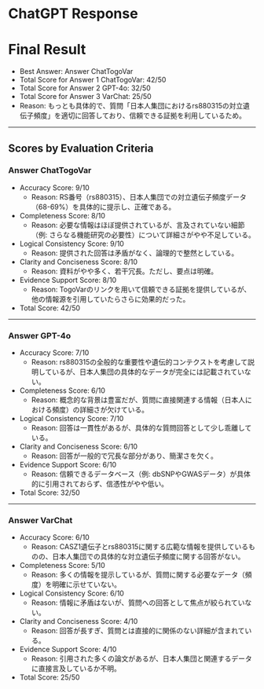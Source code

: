 # ChatGPT Response

# Final Result

- Best Answer: Answer ChatTogoVar
- Total Score for Answer 1 ChatTogoVar: 42/50
- Total Score for Answer 2 GPT-4o: 32/50
- Total Score for Answer 3 VarChat: 25/50
- Reason: もっとも具体的で、質問「日本人集団におけるrs880315の対立遺伝子頻度」を適切に回答しており、信頼できる証拠を利用しているため。

---

## Scores by Evaluation Criteria

### Answer ChatTogoVar
- Accuracy Score: 9/10
  - Reason: RS番号（rs880315）、日本人集団での対立遺伝子頻度データ（68-69%）を具体的に提示し、正確である。
- Completeness Score: 8/10
  - Reason: 必要な情報はほぼ提供されているが、言及されていない細節（例: さらなる機能研究の必要性）について詳細さがやや不足している。
- Logical Consistency Score: 9/10
  - Reason: 提供された回答は矛盾がなく、論理的で整然としている。
- Clarity and Conciseness Score: 8/10
  - Reason: 資料がやや多く、若干冗長。ただし、要点は明確。
- Evidence Support Score: 8/10
  - Reason: TogoVarのリンクを用いて信頼できる証拠を提供しているが、他の情報源を引用していたらさらに効果的だった。
- Total Score: 42/50

---

### Answer GPT-4o
- Accuracy Score: 7/10
  - Reason: rs880315の全般的な重要性や遺伝的コンテクストを考慮して説明しているが、日本人集団の具体的なデータが完全には記載されていない。
- Completeness Score: 6/10
  - Reason: 概念的な背景は豊富だが、質問に直接関連する情報（日本人における頻度）の詳細さが欠けている。
- Logical Consistency Score: 7/10
  - Reason: 回答は一貫性があるが、具体的な質問回答として少し乖離している。
- Clarity and Conciseness Score: 6/10
  - Reason: 回答が一般的で冗長な部分があり、簡潔さを欠く。
- Evidence Support Score: 6/10
  - Reason: 信頼できるデータベース（例: dbSNPやGWASデータ）が具体的に引用されておらず、信憑性がやや低い。
- Total Score: 32/50

---

### Answer VarChat
- Accuracy Score: 6/10
  - Reason: CASZ1遺伝子とrs880315に関する広範な情報を提供しているものの、日本人集団での具体的な対立遺伝子頻度に関する回答がない。
- Completeness Score: 5/10
  - Reason: 多くの情報を提示しているが、質問に関する必要なデータ（頻度）を明確に示せていない。
- Logical Consistency Score: 6/10
  - Reason: 情報に矛盾はないが、質問への回答として焦点が絞られていない。
- Clarity and Conciseness Score: 4/10
  - Reason: 回答が長すぎ、質問とは直接的に関係のない詳細が含まれている。
- Evidence Support Score: 4/10
  - Reason: 引用された多くの論文があるが、日本人集団と関連するデータに直接言及しているか不明。
- Total Score: 25/50